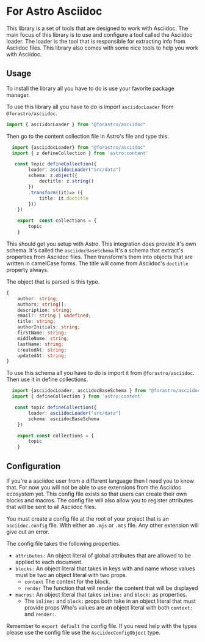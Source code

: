 # For Astro Asciidoc

This library is a set of tools that are designed to work with Asciidoc.
The main focus of this library is to use and configure a tool called the Asciidoc loader.
The loader is the tool that is responsible for extracting info from Asciidoc files.
This library also comes with some nice tools to help you work with Asciidoc.

## Usage

To install the library all you have to do is use your favorite package manager.

To use this library all you have to do is import `asciidocLoader` from `@forastro/asciidoc`.

```ts
import { asciidocLoader } from "@forastro/asciidoc" 
```

Then go to the content collection file in Astro's file and type this.

```ts
  import {asciidocLoader} from "@forastro/asciidoc"
  import { z defineCollection } from 'astro:content'

   const topic defineCollection({
        loader: asciidocLoader("src/data")
        schema: z.object({
            doctitle: z.string()
        })
        .transform((it)=> ({
            title: it.doctitle
        }))
    })

    export  const collections = {
        topic
    }

```

This should get you setup with Astro. This integration does provide it's own schema.
It's called the `asciidocBaseSchema` It's a schema that extract's properties from Asciidoc files.
Then transform's them into objects that are written in camelCase forms.
The title will come from Asciidoc's `doctitle` property always.

The object that is parsed is this type.

```ts
{
    author: string;
    authors: string[];
    description: string;
    email?: string | undefined;
    title: string;
    authorInitials: string;
    firstName: string;
    middleName: string;
    lastName: string;
    createdAt: string;
    updatedAt: string;
}
```

To use this schema all you have to do is import it from `@forastro/asciidoc`.
Then use it in define collections.

```ts
  import {asciidocLoader, asciidocBaseSchema } from "@forastro/asciidoc"
  import { defineCollection } from 'astro:content'

   const topic defineCollection({
        loader: asciidocLoader("src/data")
        schema: asciidocBaseSchema
    })

    export const collections = {
        topic
    }

```

## Configuration

If you're a asciidoc user from a different language then I need you to know that.
For now you will not be able to use extensions from the Asciidoc ecosystem yet.
This config file exists so that users can create their own blocks and macros.
The config file will also allow you to register attributes that will be sent to all Asciidoc files.

You must create a config file at the root of your project that is an `asciidoc.config` file.
With either an `.mjs` or `.mts` file. Any other extension will give out an error.

The config file takes the following properties.

- `attributes:` An object literal of global attributes that are allowed to be applied to each document.
- `blocks:` An object literal that takes in keys with and name whose values must be two an object literal with two props.
  - `context` The context for the block.
  - `render` The function that will render the content that will be displayed
- `macros:` An object literal that takes `inline:` and `block:` as properties.
  - The `inline:` and `block:` props both take in an object literal that must provide props
    Who's values are an object literal with both `context:` and `render:`.

Remember to `export default` the config file.
If you need help with the types please use the config file use the `AsciidocConfigObject` type.
